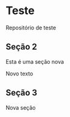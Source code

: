 # Teste
Repositório de teste 

## Seção 2 

Esta é uma seção nova

Novo texto

## Seção 3

Nova seção
